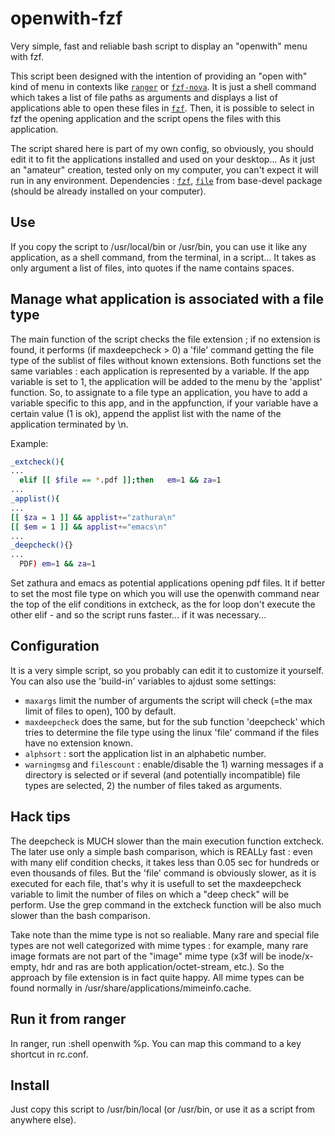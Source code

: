 # openwith-fzf
Very simple, fast and reliable bash script to display an "openwith" menu with fzf.

This script been designed with the intention of providing an "open with" kind of menu in contexts like [`ranger`](https://github.com/ranger/ranger) or [`fzf-nova`](https://github.com/gotbletu/shownotes/tree/master/fzf_nova). It is just a shell command which takes a list of file paths as arguments and displays a list of applications able to open these files in [`fzf`](https://github.com/junegunn/fzf). Then, it is possible to select in fzf the opening application and the script opens the files with this application.

The script shared here is part of my own config, so obviously, you should edit it to fit the applications installed and used on your desktop... As it just an "amateur" creation, tested only on my computer, you can't expect it will run in any environment.
Dependencies : [`fzf`](https://github.com/junegunn/fzf), [`file`](https://man.archlinux.org/man/file.1) from base-devel package (should be already installed on your computer).

## Use

If you copy the script to /usr/local/bin or /usr/bin, you can use it like any application, as a shell command, from the terminal, in a script...
It takes as only argument a list of files, into quotes if the name contains spaces.

## Manage what application is associated with a file type

The main function of the script checks the file extension ; if no extension is found, it performs (if maxdeepcheck > 0) a 'file' command getting the file type of the sublist of files without known extensions. Both functions set the same variables : each application is represented by a variable. If the app variable is set to 1, the application will be added to the menu by the 'applist' function. So, to assignate to a file type an application, you have to add a variable specific to this app, and in the appfunction, if your variable have a certain value (1 is ok), append the applist list with the name of the application terminated by \n.

Example:
```bash
_extcheck(){
...
  elif [[ $file == *.pdf ]];then   em=1 && za=1
...
_applist(){
...
[[ $za = 1 ]] && applist+="zathura\n"
[[ $em = 1 ]] && applist+="emacs\n"
...
_deepcheck(){}
...
  PDF) em=1 && za=1
```
Set zathura and emacs as potential applications opening pdf files.
It if better to set the most file type on which you will use the openwith command near the top of the elif conditions in extcheck, as the for loop don't execute the other elif - and so the script runs faster... if it was necessary...

## Configuration

It is a very simple script, so you probably can edit it to customize it yourself. You can also use the 'build-in' variables to ajdust some settings:
- ```maxargs``` limit the number of arguments the script will check (=the max limit of files to open), 100 by default.
- ```maxdeepcheck``` does the same, but for the sub function 'deepcheck' which tries to determine the file type using the linux 'file' command if the files have no extension known.
- ```alphsort``` : sort the application list in an alphabetic number.
- ```warningmsg``` and ```filescount``` : enable/disable the 1) warning messages if a directory is selected or if several (and potentially incompatible) file types are selected, 2) the number of files taked as arguments.

## Hack tips

The deepcheck is MUCH slower than the main execution function extcheck. The later use only a simple bash comparison, which is REALLy fast : even with many elif condition checks, it takes less than 0.05 sec for hundreds or even thousands of files. But the 'file' command is obviously slower, as it is executed for each file, that's why it is usefull to set the maxdeepcheck variable to limit the number of files on which a "deep check" will be perform. Use the grep command in the extcheck function will be also much slower than the bash comparison.

Take note than the mime type is not so realiable. Many rare and special file types are not well categorized with mime types : for example, many rare image formats are not part of the "image" mime type (x3f will be inode/x-empty, hdr and ras are both application/octet-stream, etc.). So the approach by file extension is in fact quite happy. All mime types can be found normally in /usr/share/applications/mimeinfo.cache.

## Run it from ranger

In ranger, run :shell openwith %p. You can map this command to a key shortcut in rc.conf.

## Install

Just copy this script to /usr/bin/local (or /usr/bin, or use it as a script from anywhere else).
